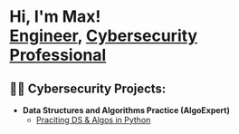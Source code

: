 <h1>Hi, I'm Max! <br/><a href="[https://github.com/joshmadakor1](https://github.com/maximillianzh)">Engineer</a>, <a href="https://www.linkedin.com/in/maximillian-zhulenev-89929819a/
">Cybersecurity Professional</a>
  
<h2>👨‍💻 Cybersecurity Projects:</h2>

- <b>Data Structures and Algorithms Practice (AlgoExpert)</b>
  - [Praciting DS & Algos in Python](https://github.com/joshmadakor1/Algorithms-Practice)



